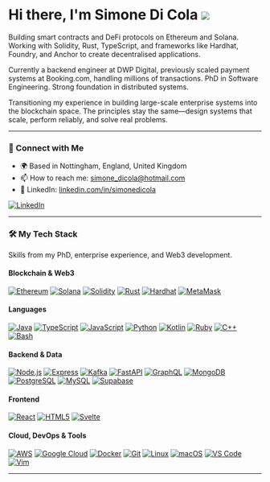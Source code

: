 # Hi there, I'm Simone Di Cola ![](https://user-images.githubusercontent.com/18350557/176309783-0785949b-9127-417c-8b55-ab5a4333674e.gif)

Building smart contracts and DeFi protocols on Ethereum and Solana. Working with Solidity, Rust, TypeScript, and frameworks like Hardhat, Foundry, and Anchor to create decentralised applications.

Currently a backend engineer at DWP Digital, previously scaled payment systems at Booking.com, handling millions of transactions. PhD in Software Engineering. Strong foundation in distributed systems.

Transitioning my experience in building large-scale enterprise systems into the blockchain space. The principles stay the same—design systems that scale, perform reliably, and solve real problems.

---

### 💬 Connect with Me

- 🌍 Based in Nottingham, England, United Kingdom
- 📫 How to reach me: [simone_dicola@hotmail.com](mailto:simone_dicola@hotmail.com)
- 🔗 LinkedIn: [linkedin.com/in/simonedicola](https://www.linkedin.com/in/simonedicola)
<p align="left">
  <a href="https://www.linkedin.com/in/simonedicola/" target="_blank" rel="noreferrer">
    <img src="https://img.shields.io/badge/-LinkedIn-0A66C2?logo=linkedin&logoColor=white&style=flat-square" alt="LinkedIn" />
  </a>
</p>

---

### 🛠️ My Tech Stack

Skills from my PhD, enterprise experience, and Web3 development.

#### Blockchain & Web3
<p align="left">
  <a href="https://ethereum.org/en/" target="_blank" rel="noreferrer"><img src="https://img.shields.io/badge/-Ethereum-3C3C3D?logo=ethereum&logoColor=white&style=flat-square" alt="Ethereum" /></a>
  <a href="https://solana.com/" target="_blank" rel="noreferrer"><img src="https://img.shields.io/badge/-Solana-00FFA3?logo=solana&logoColor=white&style=flat-square" alt="Solana" /></a>
  <a href="https://docs.soliditylang.org/" target="_blank" rel="noreferrer"><img src="https://img.shields.io/badge/-Solidity-363636?logo=ethereum&logoColor=white&style=flat-square" alt="Solidity" /></a>
  <a href="https://www.rust-lang.org/" target="_blank" rel="noreferrer"><img src="https://img.shields.io/badge/-Rust-000000?logo=rust&logoColor=white&style=flat-square" alt="Rust" /></a>
  <a href="https://hardhat.org/" target="_blank" rel="noreferrer"><img src="https://img.shields.io/badge/-Hardhat-7B40FF?logo=hardhat&logoColor=white&style=flat-square" alt="Hardhat" /></a>
  <a href="https://metamask.io/" target="_blank" rel="noreferrer"><img src="https://img.shields.io/badge/-MetaMask-FF6B00?logo=metamask&logoColor=white&style=flat-square" alt="MetaMask" /></a>
</p>

#### Languages
<p align="left">
  <a href="https://www.java.com/" target="_blank" rel="noreferrer"><img src="https://img.shields.io/badge/-Java-007396?logo=java&logoColor=white&style=flat-square" alt="Java" /></a>
  <a href="https://www.typescriptlang.org/" target="_blank" rel="noreferrer"><img src="https://img.shields.io/badge/-TypeScript-3178C6?logo=typescript&logoColor=white&style=flat-square" alt="TypeScript" /></a>
  <a href="https://developer.mozilla.org/en-US/docs/Web/JavaScript" target="_blank" rel="noreferrer"><img src="https://img.shields.io/badge/-JavaScript-F7DF1E?logo=javascript&logoColor=black&style=flat-square" alt="JavaScript" /></a>
  <a href="https://www.python.org/" target="_blank" rel="noreferrer"><img src="https://img.shields.io/badge/-Python-3776AB?logo=python&logoColor=white&style=flat-square" alt="Python" /></a>
  <a href="https://kotlinlang.org/" target="_blank" rel="noreferrer"><img src="https://img.shields.io/badge/-Kotlin-0095D5?logo=kotlin&logoColor=white&style=flat-square" alt="Kotlin" /></a>
  <a href="https://www.ruby-lang.org/en/" target="_blank" rel="noreferrer"><img src="https://img.shields.io/badge/-Ruby-CC342D?logo=ruby&logoColor=white&style=flat-square" alt="Ruby" /></a>
  <a href="https://docs.microsoft.com/en-us/cpp/?view=msvc-170" target="_blank" rel="noreferrer"><img src="https://img.shields.io/badge/-C++-00599C?logo=c%2B%2B&logoColor=white&style=flat-square" alt="C++" /></a>
  <a href="https://www.gnu.org/software/bash/" target="_blank" rel="noreferrer"><img src="https://img.shields.io/badge/-Bash-4EAA25?logo=gnubash&logoColor=white&style=flat-square" alt="Bash" /></a>
</p>

#### Backend & Data
<p align="left">
  <a href="https://nodejs.org/en/" target="_blank" rel="noreferrer"><img src="https://img.shields.io/badge/-Node.js-43853D?logo=node.js&logoColor=white&style=flat-square" alt="Node.js" /></a>
  <a href="https://expressjs.com/" target="_blank" rel="noreferrer"><img src="https://img.shields.io/badge/-Express-000000?logo=express&logoColor=white&style=flat-square" alt="Express" /></a>
  <a href="https://kafka.apache.org/" target="_blank" rel="noreferrer"><img src="https://img.shields.io/badge/-Apache%20Kafka-1E81B0?logo=apachekafka&logoColor=white&style=flat-square" alt="Kafka" /></a>
  <a href="https://fastapi.tiangolo.com/" target="_blank" rel="noreferrer"><img src="https://img.shields.io/badge/-FastAPI-009688?logo=fastapi&logoColor=white&style=flat-square" alt="FastAPI" /></a>
  <a href="https://graphql.org/" target="_blank" rel="noreferrer"><img src="https://img.shields.io/badge/-GraphQL-E10098?logo=graphql&logoColor=white&style=flat-square" alt="GraphQL" /></a>
  <a href="https://www.mongodb.com/" target="_blank" rel="noreferrer"><img src="https://img.shields.io/badge/-MongoDB-47A248?logo=mongodb&logoColor=white&style=flat-square" alt="MongoDB" /></a>
  <a href="https://www.postgresql.org/" target="_blank" rel="noreferrer"><img src="https://img.shields.io/badge/-PostgreSQL-336791?logo=postgresql&logoColor=white&style=flat-square" alt="PostgreSQL" /></a>
  <a href="https://www.mysql.com/" target="_blank" rel="noreferrer"><img src="https://img.shields.io/badge/-MySQL-00758F?logo=mysql&logoColor=white&style=flat-square" alt="MySQL" /></a>
  <a href="https://supabase.com/" target="_blank" rel="noreferrer"><img src="https://img.shields.io/badge/-Supabase-3ECF8E?logo=supabase&logoColor=white&style=flat-square" alt="Supabase" /></a>
</p>

#### Frontend
<p align="left">
  <a href="https://reactjs.org/" target="_blank" rel="noreferrer"><img src="https://img.shields.io/badge/-React-61DAFB?logo=react&logoColor=black&style=flat-square" alt="React" /></a>
  <a href="https://developer.mozilla.org/en-US/docs/Glossary/HTML5" target="_blank" rel="noreferrer"><img src="https://img.shields.io/badge/-HTML5-E34F26?logo=html5&logoColor=white&style=flat-square" alt="HTML5" /></a>
  <a href="https://svelte.dev/" target="_blank" rel="noreferrer"><img src="https://img.shields.io/badge/-Svelte-FF3E00?logo=svelte&logoColor=white&style=flat-square" alt="Svelte" /></a>
</p>

#### Cloud, DevOps & Tools
<p align="left">
  <a href="https://aws.amazon.com" target="_blank" rel="noreferrer"><img src="https://img.shields.io/badge/-AWS-232F3E?logo=amazonaws&logoColor=white&style=flat-square" alt="AWS" /></a>
  <a href="https://cloud.google.com/" target="_blank" rel="noreferrer"><img src="https://img.shields.io/badge/-Google%20Cloud-4285F4?logo=googlecloud&logoColor=white&style=flat-square" alt="Google Cloud" /></a>
  <a href="https://www.docker.com/" target="_blank" rel="noreferrer"><img src="https://img.shields.io/badge/-Docker-2496ED?logo=docker&logoColor=white&style=flat-square" alt="Docker" /></a>
  <a href="https://git-scm.com/" target="_blank" rel="noreferrer"><img src="https://img.shields.io/badge/-Git-F05032?logo=git&logoColor=white&style=flat-square" alt="Git" /></a>
  <a href="https://www.linux.org" target="_blank" rel="noreferrer"><img src="https://img.shields.io/badge/-Linux-FCC624?logo=linux&logoColor=black&style=flat-square" alt="Linux" /></a>
  <a href="https://www.apple.com/macos/" target="_blank" rel="noreferrer"><img src="https://img.shields.io/badge/-macOS-000000?logo=apple&logoColor=white&style=flat-square" alt="macOS" /></a>
  <a href="https://code.visualstudio.com/" target="_blank" rel="noreferrer"><img src="https://img.shields.io/badge/-VS%20Code-007ACC?logo=visualstudiocode&logoColor=white&style=flat-square" alt="VS Code" /></a>
  <a href="https://www.vim.org/" target="_blank" rel="noreferrer"><img src="https://img.shields.io/badge/-Vim-019733?logo=vim&logoColor=white&style=flat-square" alt="Vim" /></a>
</p>

---